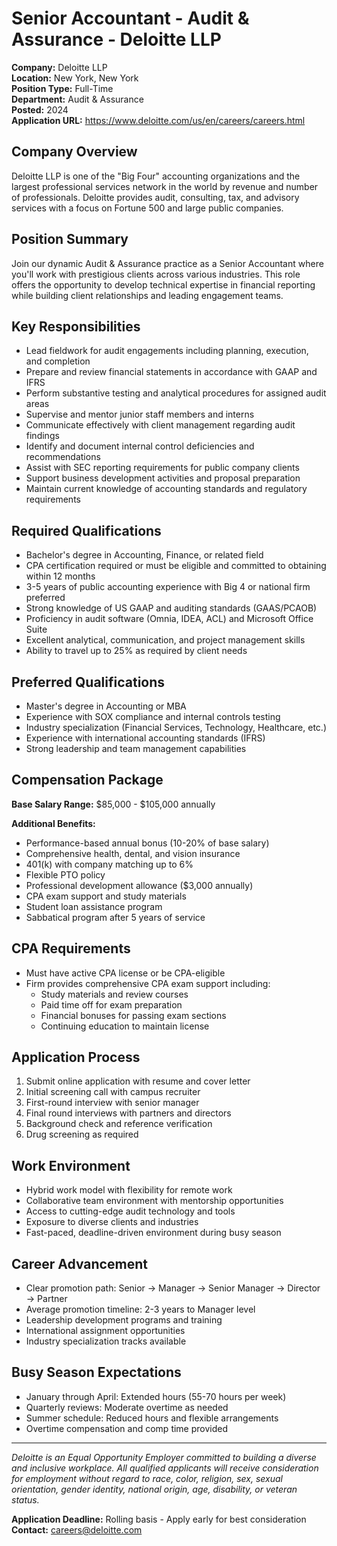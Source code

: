 # Senior Accountant - Audit & Assurance - Deloitte LLP

**Company:** Deloitte LLP  
**Location:** New York, New York  
**Position Type:** Full-Time  
**Department:** Audit & Assurance  
**Posted:** 2024  
**Application URL:** https://www.deloitte.com/us/en/careers/careers.html

## Company Overview

Deloitte LLP is one of the "Big Four" accounting organizations and the largest professional services network in the world by revenue and number of professionals. Deloitte provides audit, consulting, tax, and advisory services with a focus on Fortune 500 and large public companies.

## Position Summary

Join our dynamic Audit & Assurance practice as a Senior Accountant where you'll work with prestigious clients across various industries. This role offers the opportunity to develop technical expertise in financial reporting while building client relationships and leading engagement teams.

## Key Responsibilities

- Lead fieldwork for audit engagements including planning, execution, and completion
- Prepare and review financial statements in accordance with GAAP and IFRS
- Perform substantive testing and analytical procedures for assigned audit areas
- Supervise and mentor junior staff members and interns
- Communicate effectively with client management regarding audit findings
- Identify and document internal control deficiencies and recommendations
- Assist with SEC reporting requirements for public company clients
- Support business development activities and proposal preparation
- Maintain current knowledge of accounting standards and regulatory requirements

## Required Qualifications

- Bachelor's degree in Accounting, Finance, or related field
- CPA certification required or must be eligible and committed to obtaining within 12 months
- 3-5 years of public accounting experience with Big 4 or national firm preferred
- Strong knowledge of US GAAP and auditing standards (GAAS/PCAOB)
- Proficiency in audit software (Omnia, IDEA, ACL) and Microsoft Office Suite
- Excellent analytical, communication, and project management skills
- Ability to travel up to 25% as required by client needs

## Preferred Qualifications

- Master's degree in Accounting or MBA
- Experience with SOX compliance and internal controls testing
- Industry specialization (Financial Services, Technology, Healthcare, etc.)
- Experience with international accounting standards (IFRS)
- Strong leadership and team management capabilities

## Compensation Package

**Base Salary Range:** $85,000 - $105,000 annually

**Additional Benefits:**
- Performance-based annual bonus (10-20% of base salary)
- Comprehensive health, dental, and vision insurance
- 401(k) with company matching up to 6%
- Flexible PTO policy
- Professional development allowance ($3,000 annually)
- CPA exam support and study materials
- Student loan assistance program
- Sabbatical program after 5 years of service

## CPA Requirements

- Must have active CPA license or be CPA-eligible
- Firm provides comprehensive CPA exam support including:
  - Study materials and review courses
  - Paid time off for exam preparation
  - Financial bonuses for passing exam sections
  - Continuing education to maintain license

## Application Process

1. Submit online application with resume and cover letter
2. Initial screening call with campus recruiter
3. First-round interview with senior manager
4. Final round interviews with partners and directors
5. Background check and reference verification
6. Drug screening as required

## Work Environment

- Hybrid work model with flexibility for remote work
- Collaborative team environment with mentorship opportunities
- Access to cutting-edge audit technology and tools
- Exposure to diverse clients and industries
- Fast-paced, deadline-driven environment during busy season

## Career Advancement

- Clear promotion path: Senior → Manager → Senior Manager → Director → Partner
- Average promotion timeline: 2-3 years to Manager level
- Leadership development programs and training
- International assignment opportunities
- Industry specialization tracks available

## Busy Season Expectations

- January through April: Extended hours (55-70 hours per week)
- Quarterly reviews: Moderate overtime as needed
- Summer schedule: Reduced hours and flexible arrangements
- Overtime compensation and comp time provided

---

*Deloitte is an Equal Opportunity Employer committed to building a diverse and inclusive workplace. All qualified applicants will receive consideration for employment without regard to race, color, religion, sex, sexual orientation, gender identity, national origin, age, disability, or veteran status.*

**Application Deadline:** Rolling basis - Apply early for best consideration  
**Contact:** careers@deloitte.com